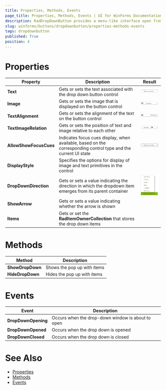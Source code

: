 ```yaml
---
title: Properties, Methods, Events
page_title: Properties, Methods, Events | UI for WinForms Documentation
description: RadDropDownButton provides a menu-like interface open from a button. Each of the items of RadDropDownButton can be set to perform an action when clicked.
slug: winforms/buttons/dropdownbutton/properties-methods-events
tags: dropdownbutton
published: True
position: 4
---
```


# Properties

|Property|Description|Result|
|----|----|----|
|__Text__|Gets or sets the text associated with the drop down  button control|![buttons-dropdownbutton-properties-methods-events 001](images/buttons-dropdownbutton-properties-methods-events001.png)|
|__Image__|Gets or sets the image that is displayed on the button control|![buttons-dropdownbutton-properties-methods-events 002](images/buttons-dropdownbutton-properties-methods-events002.png)|
|__TextAlignment__|Gets or sets the alignment of the text on the button control|![buttons-dropdownbutton-properties-methods-events 003](images/buttons-dropdownbutton-properties-methods-events003.png)|
|__TextImageRelation__|Gets or sets the position of text and image relative to each other|![buttons-dropdownbutton-properties-methods-events 004](images/buttons-dropdownbutton-properties-methods-events004.png)|
|__AllowShowFocusCues__|Indicates focus cues display, when available, based on the corresponding control type and the current UI state|![buttons-dropdownbutton-properties-methods-events 005](images/buttons-dropdownbutton-properties-methods-events005.png)|
|__DisplayStyle__|Specifies the options for display of image and text primitives in the control||
|__DropDownDirection__|Gets or sets a value indicating the direction in which the dropdown item emerges from its parent container|![buttons-dropdownbutton-properties-methods-events 006](images/buttons-dropdownbutton-properties-methods-events006.png)|
|__ShowArrow__|Gets or sets a value indicating whether the arrow is shown||
|__Items__|Gets or set the __RadItemOwnerCollection__ that stores the drop down items||

# Methods

|Method|Description|
|----|----|
|__ShowDropDown__|Shows the pop up with items|
|__HideDropDown__|Hides the pop up with items|

# Events

|Event|Description|
|----|----|
|__DropDownOpening__|Occurs when the drop-down window is about to open|
|__DropDownOpened__|Occurs when the drop down is opened|
|__DropDownClosed__|Occurs when the drop down is closed|

# See Also 
* [Properties](https://docs.telerik.com/devtools/winforms/api/telerik.wincontrols.ui.raddropdownbutton.html#properties)
* [Methods](https://docs.telerik.com/devtools/winforms/api/telerik.wincontrols.ui.raddropdownbutton.html#methods)
* [Events](https://docs.telerik.com/devtools/winforms/api/telerik.wincontrols.ui.raddropdownbutton.html#events)

 